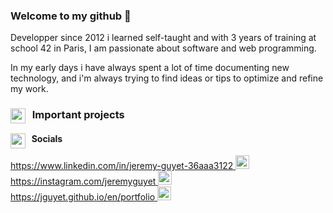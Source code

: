 ### Welcome to my github 👋 

<!--
**jguyet/jguyet** is a ✨ _special_ ✨ repository because its `README.md` (this file) appears on your GitHub profile.

Here are some ideas to get you started:

- 🔭 I’m currently working on ...
- 🌱 I’m currently learning ...
- 👯 I’m looking to collaborate on ...
- 🤔 I’m looking for help with ...
- 💬 Ask me about ...
- 📫 How to reach me: ...
- 😄 Pronouns: ...
- ⚡ Fun fact: ...
-->

<!-- ### 🤝 Connect with me:

-->

Developper since 2012 i learned self-taught and with 3 years of training at school 42 in Paris, I am passionate about software and web programming.  
  
In my early days i have always spent a lot of time documenting new technology, and i'm always trying to find ideas or tips to optimize and refine my work.

### <img align="left" alt="" width="24px" src="https://upload.wikimedia.org/wikipedia/commons/thumb/0/00/Octicons-repo.svg/450px-Octicons-repo.svg.png" /> &nbsp; Important projects

<!--
<img src="https://github-readme-stats.vercel.app/api/pin?username=jguyet&repo=fosfo&title_color=fff&icon_color=f9f9f9&text_color=9f9f9f&bg_color=151515" /><img  src="https://github-readme-stats.vercel.app/api/pin?username=jguyet&repo=jiji-cli&title_color=fff&icon_color=f9f9f9&text_color=9f9f9f&bg_color=151515" /><img  src="https://github-readme-stats.vercel.app/api/pin?username=jguyet&repo=node-network-clustering&title_color=fff&icon_color=f9f9f9&text_color=9f9f9f&bg_color=151515" /><img src="https://github-readme-stats.vercel.app/api/pin?username=jguyet&repo=jguyet.github.io&title_color=fff&icon_color=f9f9f9&text_color=9f9f9f&bg_color=151515" /> -->

<!--
### <img align="left" alt="" width="26px" src="https://github.githubassets.com/images/modules/logos_page/GitHub-Mark.png" /> &nbsp; My Github Stats
<img src="https://github-readme-stats.codestackr.vercel.app/api?username=jguyet&show_icons=true&hide_border=false&hide_title=true&hide_rank=false&include_all_commits=true&bg_color=000000&title_color=fff&text_color=fff" /> <img alt="Most Used Languages" src="https://github-readme-stats.vercel.app/api/top-langs/?username=jguyet&layout=compact&hide=TSQL,C&bg_color=000000&title_color=fff&text_color=fff" /> -->

#### <img align="left" alt="" width="24px" src="https://upload.wikimedia.org/wikipedia/commons/thumb/c/c3/Networking_-_The_Noun_Project.svg/240px-Networking_-_The_Noun_Project.svg.png" /> &nbsp; Socials

[https://www.linkedin.com/in/jeremy-guyet-36aaa3122 <img alt="codeSTACKr | LinkedIn" width="22px" src="https://cdn.jsdelivr.net/npm/simple-icons@v3/icons/linkedin.svg" />](https://www.linkedin.com/in/jeremy-guyet-36aaa3122)   
[https://instagram.com/jeremyguyet <img alt="codeSTACKr | Instagram" width="22px" src="https://cdn.jsdelivr.net/npm/simple-icons@v3/icons/instagram.svg" />](https://instagram.com/jeremyguyet)  
[https://jguyet.github.io/en/portfolio <img alt="codeSTACKr | Instagram" width="22px" src="https://cdn.jsdelivr.net/npm/simple-icons@v3/icons/superuser.svg" />](https://jguyet.github.io/en/portfolio)  
